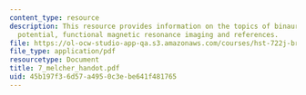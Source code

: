 ```yaml
---
content_type: resource
description: This resource provides information on the topics of binaural difference
  potential, functional magnetic resonance imaging and references.
file: https://ol-ocw-studio-app-qa.s3.amazonaws.com/courses/hst-722j-brain-mechanisms-for-hearing-and-speech-fall-2005/45b197f36d57a4950c3ebe641f481765_7_melcher_handot.pdf
file_type: application/pdf
resourcetype: Document
title: 7_melcher_handot.pdf
uid: 45b197f3-6d57-a495-0c3e-be641f481765
---
```

